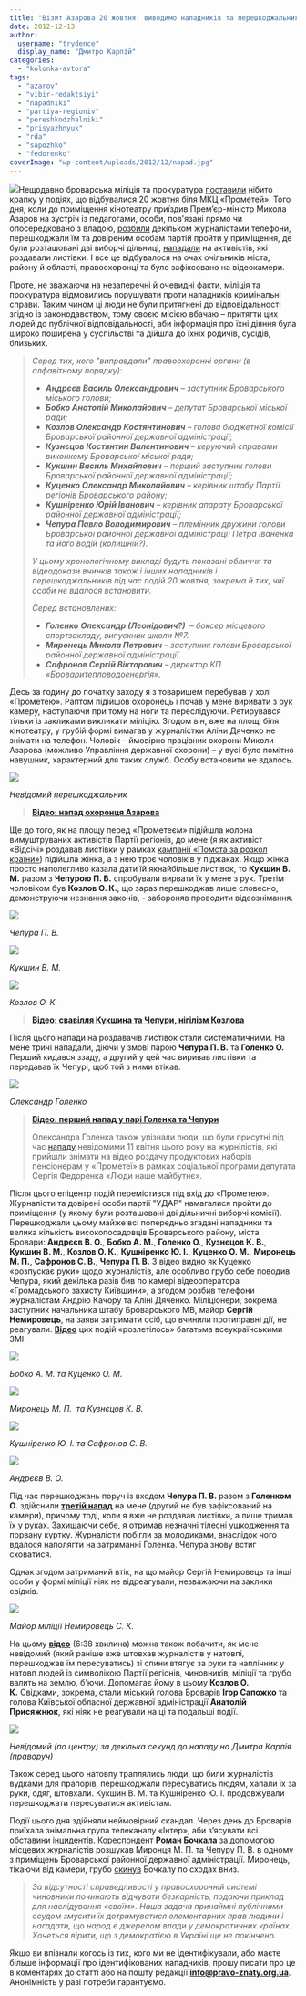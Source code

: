 ```yaml
---
title: "Візит Азарова 20 жовтня: виводимо нападників та перешкоджальників «на чисту воду». ФОТО. ВІДЕО"
date: 2012-12-13
author: 
  username: "trydence"
  display_name: "Дмитро Карпій"
categories: 
  - "kolonka-avtora"
tags: 
  - "azarov"
  - "vibir-redaktsiyi"
  - "napadniki"
  - "partiya-regioniv"
  - "pereshkodzhalniki"
  - "prisyazhnyuk"
  - "rda"
  - "sapozhko"
  - "fedorenko"
coverImage: "wp-content/uploads/2012/12/napad.jpg"
---
```


[![](https://mpz.brovary.org/wp-content/uploads/2012/12/11.jpg)](https://mpz.brovary.org/wp-content/uploads/2012/12/11.jpg)Нещодавно броварська міліція та прокуратура [поставили](https://mpz.brovary.org/u-brovarah-ne-diye-st-171-kriminalnogo-kodeksu-prokuratura/) нібито крапку у подіях, що відбувалися 20 жовтня біля МКЦ «Прометей». Того дня, коли до приміщення кінотеатру приїздив Прем’єр-міністр Микола Азаров на зустріч із педагогами, особи, пов'язані прямо чи опосередковано з владою, [розбили](http://www.vstavay.info/news.php/news/862/group/13) декільком журналістами телефони, перешкоджали їм та довіреним особам партій пройти у приміщення, де були розташовані дві виборчі дільниці, [нападали](https://mpz.brovary.org/yak-prisluzhniki-azarova-zabezpechuvali-yomu-spokiy-u-brovarah/) на активістів, які роздавали листівки. І все це відбувалося на очах очільників міста, району й області, правоохоронці та було зафіксовано на відеокамери.

Проте, не зважаючи на незаперечні й очевидні факти, міліція та прокуратура відмовились порушувати проти нападників кримінальні справи. Таким чином ці люди не були притягнені до відповідальності згідно із законодавством, тому своєю місією вбачаю – притягти цих людей до публічної відповідальності, аби інформація про їхні діяння була широко поширена у суспільстві та дійшла до їхніх родичів, сусідів, близьких.

> _Серед тих, кого "виправдали" правоохоронні органи (в алфавітному порядку):_
> 
> - **_Андрєєв Василь Олександрович_** _– заступник Броварського міського голови;_
> - **_Бобко Анатолій Миколайович_** _– депутат Броварської міської ради;_
> - **_Козлов Олександр Костянтинович_** _– голова бюджетної комісії Броварської районної державної адміністрації;_
> - **_Кузнєцов Костянтин Валентинович_** _– керуючий справами виконкому Броварської міської ради;_
> - **_Кукшин Василь Михайлович_** _– перший заступник голови Броварської районної державної адміністрації;_
> - **_Куценко_ _Олександр Миколайович_** _– керівник штабу Партії регіонів Броварського району;_
> - **_Кушніренко Юрій Іванович_** _– керівник апарату Броварської районної державної адміністрації;_
> - **_Чепура Павло В_**_**олодимирович** – племінник дружини голови Броварської районної державної адміністрації Петра Іваненка та його водій (колишній?)._
> 
> _У цьому хронологічному викладі будуть показані обличчя та відеодокази вчинків також і інших нападників і перешкоджальників під час подій 20 жовтня, зокрема й тих, чиї особи не вдалося встановити._
> 
> _Серед встановлених:_
> 
> - **_Голенко_** _**Олександр (Леонідович?)**  – боксер місцевого спортзакладу, випускник школи №7._
> - **_Миронець Микола Петрович_** _– заступник голови Броварської районної державної адміністрації._
> - **_Сафронов Сергій Вікторович_** _– директор КП «Броваритепловодоенергія»._

Десь за годину до початку заходу я з товаришем перебував у холі «Прометею». Раптом підійшов охоронець і почав у мене виривати з рук камеру, наступаючи при тому на ноги та переслідуючи. Ретирувався тільки із закликами викликати міліцію. Згодом він, вже на площі біля кінотеатру, у грубій формі вимагав у журналістки Аліни Дяченко не знімати на телефон. Чоловік – ймовірно працівник охорони Миколи Азарова (можливо Управління державної охорони) – у вусі було помітно навушник, характерний для таких служб. Особу встановити не вдалось.

[![](https://mpz.brovary.org/wp-content/uploads/2012/12/771-005_0001.jpg)](https://mpz.brovary.org/wp-content/uploads/2012/12/771-005_0001.jpg)

_Невідомий перешкоджальник_

> [**Відео: напад охоронця Азарова**](http://www.youtube.com/watch?v=2VrLqQoA9Eg&feature=youtu.be)

Ще до того, як на площу перед «Прометеєм» підійшла колона вимуштруваних активістів Партії регіонів, до мене (я як активіст «Відсічі» роздавав листівки у рамках [кампанії «Помста за розкол країни»](https://mpz.brovary.org/pomsta-za-rozkol-krayini-trivaye-u-brovarah/)) підійшла жінка, а з нею троє чоловіків у піджаках. Якщо жінка просто наполегливо казала дати їй якнайбільше листівок, то **Кукшин В. М.** разом з **Чепурою П. В.** спробували вирвати їх у мене з рук. Третім чоловіком був **Козлов О. К.**, що зараз перешкоджав лише словесно, демонструючи незнання законів, - забороняв проводити відеознімання.

[![](https://mpz.brovary.org/wp-content/uploads/2012/12/CHepuraP.V..jpg)](https://mpz.brovary.org/wp-content/uploads/2012/12/CHepuraP.V..jpg)

_Чепура П. В._

[![](https://mpz.brovary.org/wp-content/uploads/2012/12/KukshinV.M..jpg)](https://mpz.brovary.org/wp-content/uploads/2012/12/KukshinV.M..jpg)

_Кукшин В. М._

[![](https://mpz.brovary.org/wp-content/uploads/2012/12/Kozlov.jpg)](https://mpz.brovary.org/wp-content/uploads/2012/12/Kozlov.jpg)

_Козлов О. К._

> [**Відео: свавілля Кукшина та Чепури, нігілізм Козлова**](http://www.youtube.com/watch?v=9BkiKORvdKo&feature=youtu.be)

Після цього напади на роздавачів листівок стали систематичними. На мене тричі нападали, діючи у змові парою **Чепура П. В.** та **Голенко О.** Перший кидався ззаду, а другий у цей час виривав листівки та передавав їх Чепурі, щоб той з ними втікав.

[![](https://mpz.brovary.org/wp-content/uploads/2012/12/napadnik1.jpg)](https://mpz.brovary.org/wp-content/uploads/2012/12/napadnik1.jpg)

_Олександр Голенко_

> [**Відео: перший напад у парі Голенка та Чепури**](http://www.youtube.com/watch?v=BKtuDHCzKCU&feature=youtu.be)
> 
> Олександра Голенка також упізнали люди, що були присутні під час [нападу](https://mpz.brovary.org/terminovo-na-znimalnu-grupu-mayesh-pravo-znati-zdiysneno-napad/) невідомими 11 квітня цього року на журнілістів, які прийшли знімати на відео роздачу продуктових наборів пенсіонерам у «Прометеї» в рамках соціальної програми депутата Сергія Федоренка «Люди наше майбутнє».

Після цього епіцентр подій перемістився під вхід до «Прометею». Журналісти та довірені особи партії "УДАР" намагалися пройти до приміщення (у якому були розташовані дві дільничні виборчі комісії). Перешкоджали цьому майже всі попередньо згадані нападники та велика кількість високопосадовців Броварського району, міста Бровари: **Андрєєв В. О.**, **Бобко А. М.**, **Голенко О.**, **Кузнєцов К. В.**, **Кукшин В. М.**, **Козлов О. К.**, **Кушніренко Ю. І.**, **Куценко О. М.**, **Миронець М. П.**, **Сафронов С. В.**, **Чепура П. В.** З відео видно як Куценко «розпускає руки» щодо журналістів, але особливо грубо себе поводив Чепура, який декілька разів бив по камері відеооператора «Громадського захисту Київщини», а згодом розбив телефони журналістам Андрію Качору та Аліні Дяченко. Міліціонери, зокрема заступник начальника штабу Броварського МВ, майор **Сергій Немировець**, на заяви затримати осіб, що вчинили протиправні дії, не реагували. [**Відео**](http://www.youtube.com/watch?v=-9qmLAiHtV0&feature=player_embedded) цих подій «розлетілось» багатьма всеукраїнськими ЗМІ.

[![](https://mpz.brovary.org/wp-content/uploads/2012/12/Bobko-Kushnirenko.jpg)](https://mpz.brovary.org/wp-content/uploads/2012/12/Bobko-Kushnirenko.jpg)

_Бобко А. М. та Куценко О. М._

[![](https://mpz.brovary.org/wp-content/uploads/2012/12/Mironets-Kuznyetsov.jpg)](https://mpz.brovary.org/wp-content/uploads/2012/12/Mironets-Kuznyetsov.jpg)

_Миронець М. П.  та Кузнєцов К. В._

[![](https://mpz.brovary.org/wp-content/uploads/2012/12/Kushnirenko-Safonov.jpg)](https://mpz.brovary.org/wp-content/uploads/2012/12/Kushnirenko-Safonov.jpg)

_Кушніренко Ю. І. та Сафронов С. В._

_[![](https://mpz.brovary.org/wp-content/uploads/2012/12/Andreyev1.jpg)](https://mpz.brovary.org/wp-content/uploads/2012/12/Andreyev1.jpg)_

_Андрєєв В. О._

Під час перешкоджань поруч із входом **Чепура П. В.** разом з **Голенком О.** здійснили [**третій напад**](http://www.youtube.com/watch?v=psuiAJG76gc&feature=player_embedded) на мене (другий не був зафіксований на камери), причому тоді, коли я вже не роздавав листівки, а лише тримав їх у руках. Захищаючи себе, я отримав незначні тілесні ушкодження та порвану куртку. Журналісти побігли за молодиками, внаслідок чого вдалося наполягти на затриманні Голенка. Чепура знову встиг сховатися.

Однак згодом затриманий втік, на що майор Сергій Немировець та інші особи у формі міліції ніяк не відреагували, незважаючи на заклики свідків.

[![](https://mpz.brovary.org/wp-content/uploads/2012/12/nemir1.jpg)](https://mpz.brovary.org/wp-content/uploads/2012/12/nemir1.jpg)

_Майор міліції Немировець С. К._

На цьому [**відео**](http://www.youtube.com/watch?v=wT7SeNc1I4k&feature=plcp) (6:38 хвилина) можна також побачити, як мене невідомий (який раніше вже штовхав журналістів у натовпі, перешкоджав їм пересуватись) зі спини втягує за руки та наплічник у натовп людей із символікою Партії регіонів, чиновників, міліції та грубо валить на землю, б'ючи. Допомагає йому в цьому **Козлов О. К.** Свідками, зокрема, стали міський голова Броварів **Ігор Сапожко** та голова Київської обласної державної адміністрації **Анатолій Присяжнюк**, які ніяк не реагували на ці та подальші події.

[![](https://mpz.brovary.org/wp-content/uploads/2012/12/Nevidomiy-Kozlov-Karpiy.jpg)](https://mpz.brovary.org/wp-content/uploads/2012/12/Nevidomiy-Kozlov-Karpiy.jpg)

_Невідомий (по центру) за декілька секунд до нападу на Дмитра Карпія (праворуч)_

Також серед цього натовпу траплялись люди, що били журналістів вудками для прапорів, перешкоджали пересуватись людям, хапали їх за руки, одяг, штовхали. Кукшин В. М. та Кушніренко Ю. І. продовжували перешкоджати пересуватися активістам.

Події цього дня здійняли неймовірний скандал. Через день до Броварів приїхала знімальна група телеканалу «Інтер», аби з’ясувати всі обставини інцидентів. Кореспондент **Роман Бочкала** за допомогою місцевих журналістів розшукав Миронця М. П. та Чепуру П. В. в одному з приміщень Броварської районної державної адміністрації. Миронець, тікаючи від камери, грубо [скинув](https://mpz.brovary.org/ukrayinskiy-ombudsmen-vidkrila-provadzhennya-za-skargami-brovarskih-zhurnalistiv-ta-oglyadacha-intera/) Бочкалу по сходах вниз.

> _За відсутності справедливості у правоохоронній системі чиновники починають відчувати безкарність, подаючи приклад для наслідування «своїм». Наша задача принаймні публічними осудом змусити їх дотримуватися елементарних прав людини і нагадати, що народ є джерелом влади у демократичних країнах. Хочеться вірити, що з демократією в Україні ще не покінчено._

Якщо ви впізнали когось із тих, кого ми не ідентифікували, або маєте більше інформації про ідентифікованих нападників, прошу писати про це в коментарях до статті або на пошту редакції **[info@pravo-znaty.org.ua](info@pravo-znaty.org.ua)**. Анонімність у разі потреби гарантуємо.
